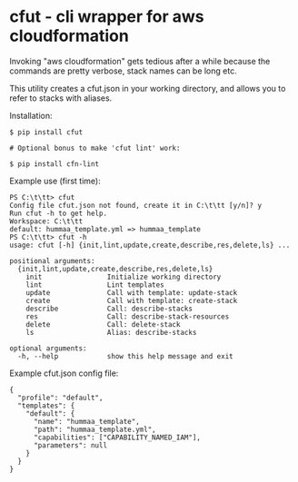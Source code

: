 # cfut - cli wrapper for aws cloudformation

Invoking "aws cloudformation" gets tedious after a while because the commands are 
pretty verbose, stack names can be long etc.

This utility creates a cfut.json in your working directory, and allows you to
refer to stacks with aliases.

Installation:

```
$ pip install cfut

# Optional bonus to make 'cfut lint' work:

$ pip install cfn-lint 
```

Example use (first time):

```
PS C:\t\tt> cfut
Config file cfut.json not found, create it in C:\t\tt [y/n]? y
Run cfut -h to get help.
Workspace: C:\t\tt
default: hummaa_template.yml => hummaa_template
PS C:\t\tt> cfut -h
usage: cfut [-h] {init,lint,update,create,describe,res,delete,ls} ...

positional arguments:
  {init,lint,update,create,describe,res,delete,ls}
    init                Initialize working directory
    lint                Lint templates
    update              Call with template: update-stack
    create              Call with template: create-stack
    describe            Call: describe-stacks
    res                 Call: describe-stack-resources
    delete              Call: delete-stack
    ls                  Alias: describe-stacks

optional arguments:
  -h, --help            show this help message and exit

```

Example cfut.json config file:

```
{
  "profile": "default",
  "templates": {
    "default": {
      "name": "hummaa_template",
      "path": "hummaa_template.yml",
      "capabilities": ["CAPABILITY_NAMED_IAM"],
      "parameters": null
    }
  }
}
```
